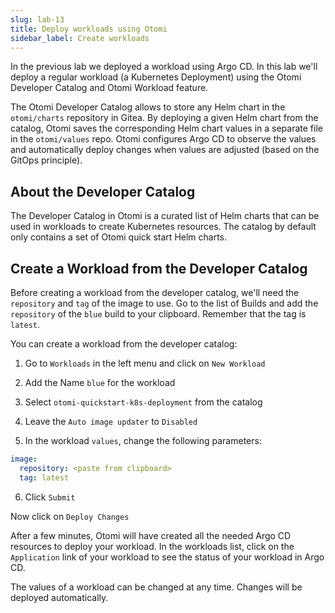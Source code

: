 ```yaml
---
slug: lab-13
title: Deploy workloads using Otomi
sidebar_label: Create workloads
---
```


In the previous lab we deployed a workload using Argo CD. In this lab we'll deploy a regular workload (a Kubernetes Deployment) using the Otomi Developer Catalog and Otomi Workload feature.

The Otomi Developer Catalog allows to store any Helm chart in the `otomi/charts` repository in Gitea. By deploying a given Helm chart from the catalog, Otomi saves the corresponding Helm chart values in a separate file in the `otomi/values` repo. Otomi configures Argo CD to observe the values and automatically deploy changes when values are adjusted (based on the GitOps principle).

## About the Developer Catalog

The Developer Catalog in Otomi is a curated list of Helm charts that can be used in workloads to create Kubernetes resources. The catalog by default only contains a set of Otomi quick start Helm charts.

## Create a Workload from the Developer Catalog

Before creating a workload from the developer catalog, we'll need the `repository` and `tag` of the image to use. Go to the list of Builds and add the `repository` of the `blue` build to your clipboard. Remember that the tag is `latest`.

You can create a workload from the developer catalog:

1. Go to `Workloads` in the left menu and click on `New Workload`

2. Add the Name `blue` for the workload

3. Select `otomi-quickstart-k8s-deployment` from the catalog

4. Leave the `Auto image updater` to `Disabled`

5. In the workload `values`, change the following parameters:

```yaml
image:
  repository: <paste from clipboard>
  tag: latest
```

6. Click `Submit`

Now click on `Deploy Changes`

After a few minutes, Otomi will have created all the needed Argo CD resources to deploy your workload. In the workloads list, click on the `Application` link of your workload to see the status of your workload in Argo CD.

The values of a workload can be changed at any time. Changes will be deployed automatically.
